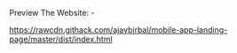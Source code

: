 Preview The Website: - 

https://rawcdn.githack.com/ajaybirbal/mobile-app-landing-page/master/dist/index.html